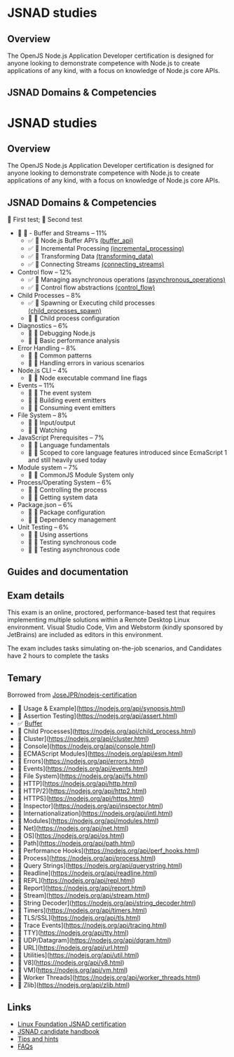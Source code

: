 # JSNAD studies

## Overview
The OpenJS Node.js Application Developer certification is designed for anyone looking to demonstrate competence with Node.js to create applications of any kind, with a focus on knowledge of Node.js core APIs.

## JSNAD Domains & Competencies

# JSNAD studies

## Overview
The OpenJS Node.js Application Developer certification is designed for anyone looking to demonstrate competence with Node.js to create applications of any kind, with a focus on knowledge of Node.js core APIs.

## JSNAD Domains & Competencies
:black_square_button: First test; :black_square_button: Second test

- :black_square_button: :black_square_button: -   Buffer and Streams – 11%
    - :white_check_mark: :black_square_button: Node.js Buffer API’s [(buffer_api)](https://github.com/jesusr/jsnad/blob/master/buffer_api/index.js)
    - :white_check_mark: :black_square_button: Incremental Processing [(incremental_processing)](https://github.com/jesusr/jsnad/blob/master/incremental_processing/index.js)
    - :white_check_mark: :black_square_button: Transforming Data [(transforming_data)](https://github.com/jesusr/jsnad/blob/master/incremental_processing/index.js)
    - :white_check_mark: :black_square_button: Connecting Streams [(connecting_streams)](https://github.com/jesusr/jsnad/blob/master/incremental_processing/index.js)
-   Control flow – 12%
    -  :white_check_mark: :black_square_button: Managing asynchronous operations [(asynchronous_operations)](https://github.com/jesusr/jsnad/blob/master/asynchronous_operations/index.js)
    -  :white_check_mark:    :black_square_button: Control flow abstractions [(control_flow)](https://github.com/jesusr/jsnad/blob/master/control_flow)
-   Child Processes – 8%
    -  :white_check_mark: :black_square_button: Spawning or Executing child processes [(child_processes_spawn)](https://github.com/jesusr/jsnad/blob/master/child_processes_spawn/index.js)
    -  :black_square_button: :black_square_button: Child process configuration
-   Diagnostics – 6%
    -  :black_square_button: :black_square_button: Debugging Node.js
    -  :black_square_button: :black_square_button: Basic performance analysis
-   Error Handling – 8%
    -  :black_square_button: :black_square_button: Common patterns
    -  :black_square_button: :black_square_button: Handling errors in various scenarios
-   Node.js CLI – 4%
    -  :black_square_button: :black_square_button: Node executable command line flags
-   Events – 11%
    -  :black_square_button: :black_square_button: The event system
    -  :black_square_button: :black_square_button: Building event emitters
    -  :black_square_button: :black_square_button: Consuming event emitters
-   File System – 8%
    -  :black_square_button: :black_square_button: Input/output
    -  :black_square_button: :black_square_button: Watching
-   JavaScript Prerequisites – 7%
    -  :black_square_button: :black_square_button: Language fundamentals
    -  :black_square_button: :black_square_button: Scoped to core language features introduced since EcmaScript 1 and still heavily used today
-   Module system – 7%
    -  :black_square_button: :black_square_button: CommonJS Module System only
-   Process/Operating System – 6%
    -  :black_square_button: :black_square_button: Controlling the process
    -  :black_square_button: :black_square_button: Getting system data
-   Package.json – 6%
    -  :black_square_button: :black_square_button: Package configuration
    -  :black_square_button: :black_square_button: Dependency management
-   Unit Testing – 6%
    -  :black_square_button: :black_square_button: Using assertions
    -  :black_square_button: :black_square_button: Testing synchronous code
    -  :black_square_button: :black_square_button: Testing asynchronous code

## Guides and documentation


## Exam details

This exam is an online, proctored, performance-based test that requires implementing multiple solutions within a Remote Desktop Linux environment. Visual Studio Code, Vim and Webstorm (kindly sponsored by JetBrains) are included as editors in this environment.

The exam includes tasks simulating on-the-job scenarios, and Candidates have 2 hours to complete the tasks

## Temary

Borrowed from [JoseJPR/nodejs-certification](https://github.com/JoseJPR/nodejs-certification)

 -  :black_square_button: Usage & Example](https://nodejs.org/api/synopsis.html)
 -  :black_square_button: Assertion Testing](https://nodejs.org/api/assert.html) 
 - :white_check_mark: [Buffer](https://nodejs.org/api/buffer.html) 
 -  :black_square_button: Child Processes](https://nodejs.org/api/child_process.html)  
 -  :black_square_button: Cluster](https://nodejs.org/api/cluster.html)  
 -  :black_square_button: Console](https://nodejs.org/api/console.html)   
 -  :black_square_button: ECMAScript Modules](https://nodejs.org/api/esm.html) 
 -  :black_square_button: Errors](https://nodejs.org/api/errors.html)  
 -  :black_square_button: Events](https://nodejs.org/api/events.html)   
 -  :black_square_button: File System](https://nodejs.org/api/fs.html)  
 -  :black_square_button: HTTP](https://nodejs.org/api/http.html)  
 -  :black_square_button: HTTP/2](https://nodejs.org/api/http2.html)  
 -  :black_square_button: HTTPS](https://nodejs.org/api/https.html)  
 -  :black_square_button: Inspector](https://nodejs.org/api/inspector.html) 
 -  :black_square_button: Internationalization](https://nodejs.org/api/intl.html)  
 -  :black_square_button: Modules](https://nodejs.org/api/modules.html)  
 -  :black_square_button: Net](https://nodejs.org/api/net.html)  
 -  :black_square_button: OS](https://nodejs.org/api/os.html)  
 -  :black_square_button: Path](https://nodejs.org/api/path.html)   
 -  :black_square_button: Performance Hooks](https://nodejs.org/api/perf_hooks.html)  
 -  :black_square_button: Process](https://nodejs.org/api/process.html)   
 -  :black_square_button: Query Strings](https://nodejs.org/api/querystring.html)  
 -  :black_square_button: Readline](https://nodejs.org/api/readline.html)  
 -  :black_square_button: REPL](https://nodejs.org/api/repl.html)  
 -  :black_square_button: Report](https://nodejs.org/api/report.html)  
 -  :black_square_button: Stream](https://nodejs.org/api/stream.html)   
 -  :black_square_button: String Decoder](https://nodejs.org/api/string_decoder.html)  
 -  :black_square_button: Timers](https://nodejs.org/api/timers.html)  
 -  :black_square_button: TLS/SSL](https://nodejs.org/api/tls.html)   
 -  :black_square_button: Trace Events](https://nodejs.org/api/tracing.html)  
 -  :black_square_button: TTY](https://nodejs.org/api/tty.html)  
 -  :black_square_button: UDP/Datagram](https://nodejs.org/api/dgram.html)  
 -  :black_square_button: URL](https://nodejs.org/api/url.html)  
 -  :black_square_button: Utilities](https://nodejs.org/api/util.html)  
 -  :black_square_button: V8](https://nodejs.org/api/v8.html)  
 -  :black_square_button: VM](https://nodejs.org/api/vm.html)   
 -  :black_square_button: Worker Threads](https://nodejs.org/api/worker_threads.html)  
 -  :black_square_button: Zlib](https://nodejs.org/api/zlib.html)

## Links

 - [Linux Foundation JSNAD certification](https://training.linuxfoundation.org/certification/jsnad/)
 - [JSNAD candidate handbook](https://training.linuxfoundation.org/wp-content/uploads/2020/01/JSNAD-Candidate-Handbook-v1.2.pdf)
 - [Tips and hints](https://training.linuxfoundation.org/wp-content/uploads/2020/01/JSNAD-Important-Tips-v1.3.pdf)
 - [FAQs](https://training.linuxfoundation.org/wp-content/uploads/2019/10/OpenJS-Certification-Exam-FAQ-10.22.19.pdf)

